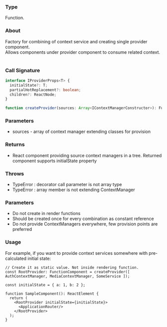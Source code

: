 ### Type
Function.

### About
Factory for combining of context service and creating single provider component. <br/>
Allows components under provider component to consume related context. <br/>
<br/>

### Call Signature
```typescript
interface IProviderProps<T> {
  initialState?: T;
  partialHotReplacement?: boolean;
  children?: ReactNode;
}
```

```typescript
function createProvider(sources: Array<IContextManagerConstructor>): FunctionComponent<IProviderProps<T>>;
```

### Parameters
- sources - array of context manager extending classes for provision

### Returns
- React component providing source context managers in a tree. Returned component supports initialState property

### Throws
- TypeError : decorator call parameter is not array type
- TypeError : array member is not extending ContextManager

### Parameters
- Do not create in render functions
- Should be created once for every combination as constant reference
- Do not provide ContextManagers everywhere, few provision points are preferred

### Usage
For example, if you want to provide context services somewhere with pre-calculated initial state:
```tsx
// Create it as static value. Not inside rendering function.
const RootProvider: FunctionComponent = createProvider([ AuthContextManager, MediaContextManager, SomeService ]);

const initialState = { a: 1, b: 2 };

function SampleComponent(): ReactElement {
  return (
    <RootProvider initialState={initialState}>
      <ApplicationRouter/>
    </RootProvider>
  );
}

```
